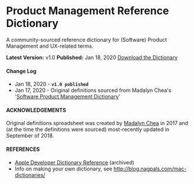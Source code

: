 # Product Management Reference Dictionary
A community-sourced reference dictionary for (Software) Product Management and UX-related terms.

**Latest Version:** v1.0
**Published:** Jan 18, 2020
<a href="https://github.com/brimwd/product-management-reference/blob/master/objects/PMRef.dictionary/?raw=true" download>Download the Dictionary</a>

#### Change Log
+ Jan 18, 2020 - **`v1.0 published`**
+ Jan 17, 2020 - Original definitions sourced from Madalyn Chea's '[Software Product Management Dictionary](https://docs.google.com/spreadsheets/d/1O4N2pu6Mu-UBhUR3pdbv6dcjNecu7oMdIX1jZkBSUxE/edit#gid=0)'

#### ACKNOWLEDGEMENTS
Original definitions spreadsheet was created by [Madalyn Chea](https://www.linkedin.com/in/sugarcoder/) in 2017 and (at the time the definitions were sourced) most-recently updated in September of 2018.

#### REFERENCES
+ [Apple Developer Dictionary Reference](https://developer.apple.com/library/archive/documentation/UserExperience/Conceptual/DictionaryServicesProgGuide/prepare/prepare.html)  (archived)
+ Info on making your own dictionary, see http://blog.nagpals.com/mac-dictionaries/
